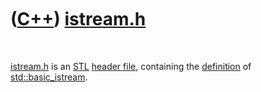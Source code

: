 



 

 

 

 

 

([C++](Cpp.htm)) [istream.h](CppIstreamH.htm)
=============================================

 

[istream.h](CppIstreamH.htm) is an [STL](CppStl.htm) [header
file](CppHeaderFile.htm), containing the [definition](CppDefinition.htm)
of [std::basic\_istream](CppBasic_istream.htm).

 

 

 

 

 





 



